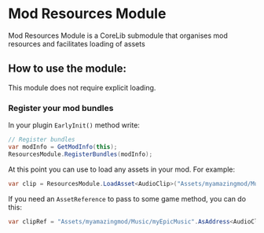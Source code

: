 # Mod Resources Module
Mod Resources Module is a CoreLib submodule that organises mod resources and facilitates loading of assets

## How to use the module:
This module does not require explicit loading.

### Register your mod bundles

In your plugin `EarlyInit()` method write:
```cs
// Register bundles
var modInfo = GetModInfo(this);
ResourcesModule.RegisterBundles(modInfo);
```

At this point you can use to load any assets in your mod. For example:

```cs
var clip = ResourcesModule.LoadAsset<AudioClip>("Assets/myamazingmod/Music/myEpicMusic");
```

If you need an `AssetReference` to pass to some game method, you can do this:

```csharp
var clipRef = "Assets/myamazingmod/Music/myEpicMusic".AsAddress<AudioClip>();
```
